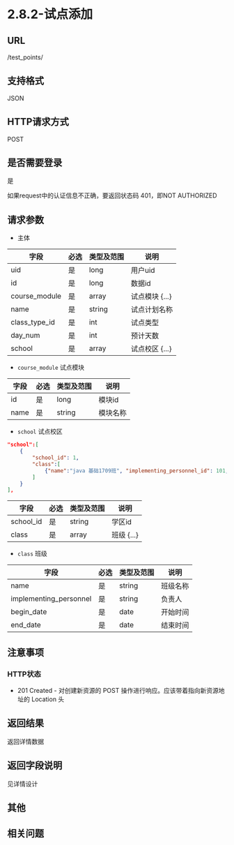 # 2.8.2-试点添加

## URL

/test_points/

## 支持格式

JSON

## HTTP请求方式

POST

## 是否需要登录

是

如果request中的认证信息不正确，要返回状态码 401，即NOT AUTHORIZED

## 请求参数

- 主体

字段 | 必选 | 类型及范围 | 说明
----|------|----------|-------------
uid                 |   是   | long      | 用户uid
id                  |   是   | long      | 数据id
course_module       |   是   | array     | 试点模块 {...}
name                |   是   | string    | 试点计划名称
class_type_id       |   是   | int       | 试点类型
day_num             |   是   | int       | 预计天数
school              |   是   | array     | 试点校区 {...}

- `course_module` 试点模块

字段 | 必选 | 类型及范围 | 说明
----|------|----------|-------------
id         |   是   | long    | 模块id
name       |   是   | string  | 模块名称

- `school` 试点校区

```json
"school":[
    {
        "school_id": 1,
        "class":[
            {"name":"java 基础1709班", "implementing_personnel_id": 101, "begin_date":"2017-10-11", "end_date":"2017-11-10"}
        ]
    }
],
```

字段 | 必选 | 类型及范围 | 说明
----|------|----------|-------------
school_id               |   是   | string    | 学区id
class                   |   是   | array     | 班级 {...}

- `class` 班级

字段 | 必选 | 类型及范围 | 说明
----|------|----------|-------------
name                    |   是   | string    | 班级名称
implementing_personnel  |   是   | string    | 负责人
begin_date              |   是   | date      | 开始时间
end_date                |   是   | date      | 结束时间

## 注意事项

### HTTP状态

- 201 Created - 对创建新资源的 POST 操作进行响应。应该带着指向新资源地址的 Location 头

## 返回结果

返回详情数据

## 返回字段说明

见详情设计

## 其他

## 相关问题
